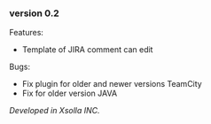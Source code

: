 ### version 0.2 ###

Features:
- Template of JIRA comment can edit

Bugs:
- Fix plugin for older and newer versions TeamCity
- Fix for older version JAVA

*Developed in Xsolla INC.*
